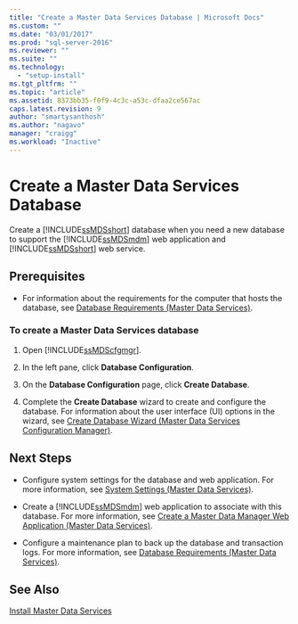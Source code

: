 ```yaml
---
title: "Create a Master Data Services Database | Microsoft Docs"
ms.custom: ""
ms.date: "03/01/2017"
ms.prod: "sql-server-2016"
ms.reviewer: ""
ms.suite: ""
ms.technology: 
  - "setup-install"
ms.tgt_pltfrm: ""
ms.topic: "article"
ms.assetid: 8373bb35-f0f9-4c3c-a53c-dfaa2ce567ac
caps.latest.revision: 9
author: "smartysanthosh"
ms.author: "nagavo"
manager: "craigg"
ms.workload: "Inactive"
---
```

# Create a Master Data Services Database
  Create a [!INCLUDE[ssMDSshort](../../includes/ssmdsshort-md.md)] database when you need a new database to support the [!INCLUDE[ssMDSmdm](../../includes/ssmdsmdm-md.md)] web application and [!INCLUDE[ssMDSshort](../../includes/ssmdsshort-md.md)] web service.  
  
## Prerequisites  
  
-   For information about the requirements for the computer that hosts the database, see [Database Requirements &#40;Master Data Services&#41;](../../master-data-services/install-windows/database-requirements-master-data-services.md).  
  
### To create a Master Data Services database  
  
1.  Open [!INCLUDE[ssMDScfgmgr](../../includes/ssmdscfgmgr-md.md)].  
  
2.  In the left pane, click **Database Configuration**.  
  
3.  On the **Database Configuration** page, click **Create Database**.  
  
4.  Complete the **Create Database** wizard to create and configure the database. For information about the user interface (UI) options in the wizard, see [Create Database Wizard &#40;Master Data Services Configuration Manager&#41;](../../master-data-services/create-database-wizard-master-data-services-configuration-manager.md).  
  
## Next Steps  
  
-   Configure system settings for the database and web application. For more information, see [System Settings &#40;Master Data Services&#41;](../../master-data-services/system-settings-master-data-services.md).  
  
-   Create a [!INCLUDE[ssMDSmdm](../../includes/ssmdsmdm-md.md)] web application to associate with this database. For more information, see [Create a Master Data Manager Web Application &#40;Master Data Services&#41;](../../master-data-services/install-windows/create-a-master-data-manager-web-application-master-data-services.md).  
  
-   Configure a maintenance plan to back up the database and transaction logs. For more information, see [Database Requirements &#40;Master Data Services&#41;](../../master-data-services/install-windows/database-requirements-master-data-services.md).  
  
## See Also  
 [Install Master Data Services](../../master-data-services/install-windows/install-master-data-services.md)  
  
  

